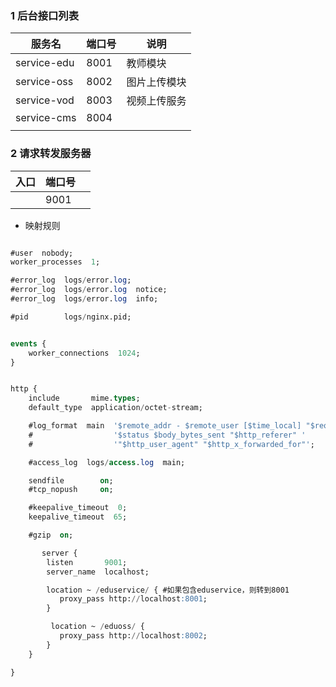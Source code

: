 

### 1 后台接口列表

| 服务名      | 端口号 | 说明         |
| ----------- | ------ | ------------ |
| service-edu | 8001   | 教师模块     |
| service-oss | 8002   | 图片上传模块 |
| service-vod | 8003   | 视频上传服务 |
| service-cms | 8004   |              |
|             |        |              |

### 2 请求转发服务器

| 入口 | 端口号 |      |
| ---- | ------ | ---- |
|      | 9001   |      |

- 映射规则

```sql

#user  nobody;
worker_processes  1;

#error_log  logs/error.log;
#error_log  logs/error.log  notice;
#error_log  logs/error.log  info;

#pid        logs/nginx.pid;


events {
    worker_connections  1024;
}


http {
    include       mime.types;
    default_type  application/octet-stream;

    #log_format  main  '$remote_addr - $remote_user [$time_local] "$request" '
    #                  '$status $body_bytes_sent "$http_referer" '
    #                  '"$http_user_agent" "$http_x_forwarded_for"';

    #access_log  logs/access.log  main;

    sendfile        on;
    #tcp_nopush     on;

    #keepalive_timeout  0;
    keepalive_timeout  65;

    #gzip  on;

       server {
        listen       9001;
        server_name  localhost;

        location ~ /eduservice/ { #如果包含eduservice，则转到8001
           proxy_pass http://localhost:8001;
        }

         location ~ /eduoss/ {
           proxy_pass http://localhost:8002;
        }
    }

}
```

